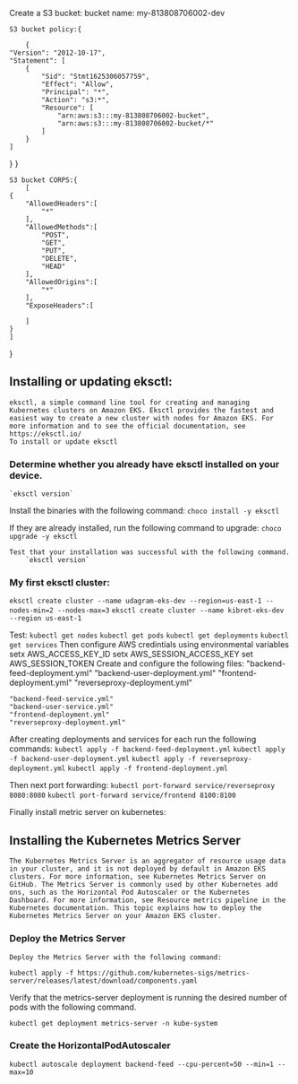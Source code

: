 Create a S3 bucket:
    bucket name: my-813808706002-dev

    S3 bucket policy:{
        
        {
    "Version": "2012-10-17",
    "Statement": [
        {
            "Sid": "Stmt1625306057759",
            "Effect": "Allow",
            "Principal": "*",
            "Action": "s3:*",
            "Resource": [
                "arn:aws:s3:::my-813808706002-bucket",
                "arn:aws:s3:::my-813808706002-bucket/*"
            ]
        }
    ]
}
    }

    S3 bucket CORPS:{
        [
    {
        "AllowedHeaders":[
            "*"
        ],
        "AllowedMethods":[
            "POST",
            "GET",
            "PUT",
            "DELETE",
            "HEAD"
        ],
        "AllowedOrigins":[
            "*"
        ],
        "ExposeHeaders":[

        ]
    }
    ]
}


## Installing or updating eksctl:

    eksctl, a simple command line tool for creating and managing Kubernetes clusters on Amazon EKS. Eksctl provides the fastest and easiest way to create a new cluster with nodes for Amazon EKS. For more information and to see the official documentation, see https://eksctl.io/
    To install or update eksctl

### Determine whether you already have eksctl installed on your device.
    
    `eksctl version`
    
Install the binaries with the following command:
    `choco install -y eksctl` 

If they are already installed, run the following command to upgrade:
    `choco upgrade -y eksctl `

    Test that your installation was successful with the following command.
        `eksctl version`

### My first eksctl cluster:
`eksctl create cluster --name udagram-eks-dev --region=us-east-1 --nodes-min=2 --nodes-max=3`
`eksctl create cluster --name kibret-eks-dev --region us-east-1`

Test:
    `kubectl get nodes`
    `kubectl get pods`
    `kubectl get deployments`
    `kubectl get services`
Then configure AWS credintials using environmental variables
    setx AWS_ACCESS_KEY_ID 
    setx AWS_SESSION_ACCESS_KEY 
    set AWS_SESSION_TOKEN 
Create and configure the following files:
    "backend-feed-deployment.yml"
    "backend-user-deployment.yml"
    "frontend-deployment.yml"
    "reverseproxy-deployment.yml"

    "backend-feed-service.yml"
    "backend-user-service.yml"
    "frontend-deployment.yml"
    "reverseproxy-deployment.yml"


After creating deployments and services for each run the following commands:
    `kubectl apply -f backend-feed-deployment.yml`
    `kubectl apply -f backend-user-deployment.yml`
    `kubectl apply -f reverseproxy-deployment.yml`
    `kubectl apply -f frontend-deployment.yml`

Then next port forwarding:
 `kubectl port-forward service/reverseproxy 8080:8080`
 `kubectl port-forward service/frontend 8100:8100`

Finally install metric server on kubernetes:
## Installing the Kubernetes Metrics Server
    The Kubernetes Metrics Server is an aggregator of resource usage data in your cluster, and it is not deployed by default in Amazon EKS clusters. For more information, see Kubernetes Metrics Server on GitHub. The Metrics Server is commonly used by other Kubernetes add ons, such as the Horizontal Pod Autoscaler or the Kubernetes Dashboard. For more information, see Resource metrics pipeline in the Kubernetes documentation. This topic explains how to deploy the Kubernetes Metrics Server on your Amazon EKS cluster.

### Deploy the Metrics Server

    Deploy the Metrics Server with the following command:

`kubectl apply -f https://github.com/kubernetes-sigs/metrics-server/releases/latest/download/components.yaml`

Verify that the metrics-server deployment is running the desired number of pods with the following command.

`kubectl get deployment metrics-server -n kube-system`

### Create the HorizontalPodAutoscaler
`kubectl autoscale deployment backend-feed --cpu-percent=50 --min=1 --max=10`